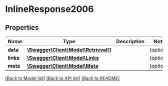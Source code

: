 # InlineResponse2006

## Properties
Name | Type | Description | Notes
------------ | ------------- | ------------- | -------------
**data** | [**\Swagger\Client\Model\Retrieval[]**](Retrieval.md) |  | [optional] 
**links** | [**\Swagger\Client\Model\Links**](Links.md) |  | [optional] 
**meta** | [**\Swagger\Client\Model\Meta**](Meta.md) |  | [optional] 

[[Back to Model list]](../../README.md#documentation-for-models) [[Back to API list]](../../README.md#documentation-for-api-endpoints) [[Back to README]](../../README.md)

